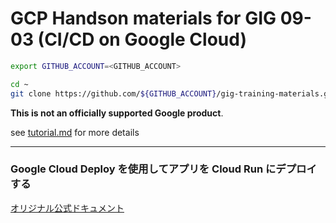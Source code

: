 # GCP Handson materials for GIG 09-03 (CI/CD on Google Cloud)

```sh
export GITHUB_ACCOUNT=<GITHUB_ACCOUNT>
```

```sh
cd ~
git clone https://github.com/${GITHUB_ACCOUNT}/gig-training-materials.git
```

**This is not an officially supported Google product**.

see [tutorial.md](tutorial.md) for more details

---
### **Google Cloud Deploy を使用してアプリを Cloud Run にデプロイする**
[オリジナル公式ドキュメント](https://cloud.google.com/deploy/docs/deploy-app-run?hl=ja)